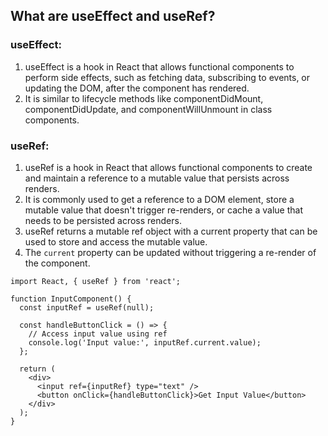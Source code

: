 ## What are useEffect and useRef?
### useEffect: 
1. useEffect is a hook in React that allows functional components to perform side effects, such as fetching data, subscribing to events, or updating the DOM, after the component has rendered.
2. It is similar to lifecycle methods like componentDidMount, componentDidUpdate, and componentWillUnmount in class components.

### useRef: 
1. useRef is a hook in React that allows functional components to create and maintain a reference to a mutable value that persists across renders. 
2. It is commonly used to get a reference to a DOM element, store a mutable value that doesn't trigger re-renders, or cache a value that needs to be persisted across renders.
3. useRef returns a mutable ref object with a current property that can be used to store and access the mutable value.
4. The `current` property can be updated without triggering a re-render of the component.
```
import React, { useRef } from 'react';

function InputComponent() {
  const inputRef = useRef(null);

  const handleButtonClick = () => {
    // Access input value using ref
    console.log('Input value:', inputRef.current.value);
  };

  return (
    <div>
      <input ref={inputRef} type="text" />
      <button onClick={handleButtonClick}>Get Input Value</button>
    </div>
  );
}
```

